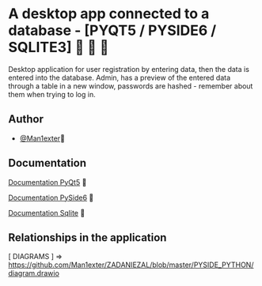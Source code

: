 
# A desktop app connected to a database - [PYQT5 / PYSIDE6 / SQLITE3] 🐍 🐍 🐍

Desktop application for user registration by entering data, then the data is entered into the database. Admin, has a preview of the entered data through a table in a new window, passwords are hashed - remember about them when trying to log in.


## Author

- [@Man1exter](https://github.com/Man1exter)🐒


## Documentation

[Documentation PyQt5](https://pypi.org/project/PyQt5/) 🐍

[Documentation PySide6](https://pypi.org/project/PySide6/) 🐍

[Documentation Sqlite](https://www.sqlite.org/index.html) 🐍


## Relationships in the application


[ DIAGRAMS ] => https://github.com/Man1exter/ZADANIEZAL/blob/master/PYSIDE_PYTHON/diagram.drawio
